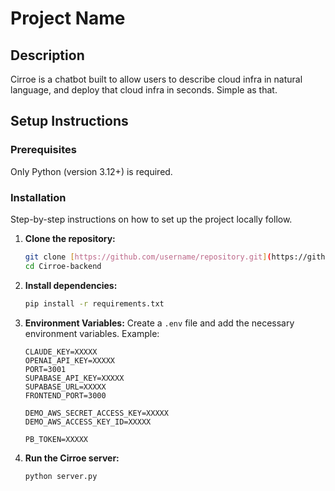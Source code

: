 # Project Name

## Description
Cirroe is a chatbot built to allow users to describe cloud infra in natural language, and deploy that cloud infra in seconds. Simple as that.

## Setup Instructions

### Prerequisites
Only Python (version 3.12+) is required.

### Installation
Step-by-step instructions on how to set up the project locally follow.

1. **Clone the repository:**
    ```bash
    git clone [https://github.com/username/repository.git](https://github.com/AbhigyaWangoo/Cirroe-backend.git)
    cd Cirroe-backend
    ```

2. **Install dependencies:**
    ```bash
    pip install -r requirements.txt
    ```

3. **Environment Variables:**
    Create a `.env` file and add the necessary environment variables. Example:
    ```env
    CLAUDE_KEY=XXXXX
    OPENAI_API_KEY=XXXXX
    PORT=3001
    SUPABASE_API_KEY=XXXXX
    SUPABASE_URL=XXXXX
    FRONTEND_PORT=3000

    DEMO_AWS_SECRET_ACCESS_KEY=XXXXX
    DEMO_AWS_ACCESS_KEY_ID=XXXXX

    PB_TOKEN=XXXXX
    ```

5. **Run the Cirroe server:**
    ```bash
    python server.py
    ```
